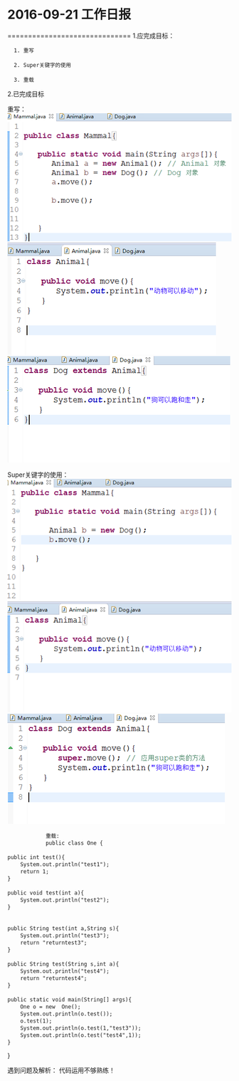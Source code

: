 # 2016-09-21 工作日报
==============================
1.应完成目标：
    
      1. 重写
     
      2. Super关键字的使用
    
      3. 重载
 


2.已完成目标
   
   重写：![ccc](image/QQ截图20160921112254.png)
         ![ccc](image/an.png)
         ![ccc](image/dog.png)
   
   
   
   
   Super关键字的使用：![ccc](image/M1.png)
                      ![ccc](image/M2.png)
                      ![ccc](image/M3.png)     




                重载:
                public class One {
 
	public int test(){
		System.out.println("test1");
		return 1;
	}
 
	public void test(int a){
		System.out.println("test2");
	}	
 

	public String test(int a,String s){
		System.out.println("test3");
		return "returntest3";
	}	
 
	public String test(String s,int a){
		System.out.println("test4");
		return "returntest4";
	}	
 
	public static void main(String[] args){
		One o = new  One();
		System.out.println(o.test());
		o.test(1);
		System.out.println(o.test(1,"test3"));
		System.out.println(o.test("test4",1));
	}
}


遇到问题及解析：
代码运用不够熟练！
